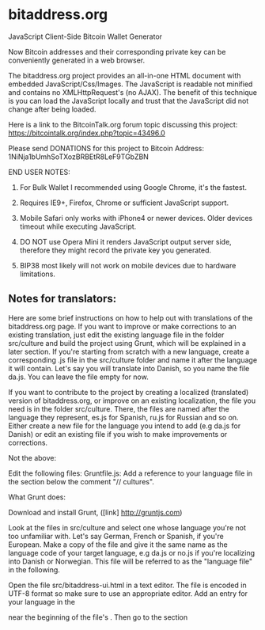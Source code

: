 # bitaddress.org
JavaScript Client-Side Bitcoin Wallet Generator

Now Bitcoin addresses and their corresponding private key can be conveniently
generated in a web browser.

The bitaddress.org project provides an all-in-one HTML document with embedded
JavaScript/Css/Images. The JavaScript is readable not minified and contains no
XMLHttpRequest's (no AJAX). The benefit of this technique is you can load the
JavaScript locally and trust that the JavaScript did not change after being
loaded.

Here is a link to the BitcoinTalk.org forum topic discussing this project:
https://bitcointalk.org/index.php?topic=43496.0


Please send DONATIONS for this project to Bitcoin Address:
1NiNja1bUmhSoTXozBRBEtR8LeF9TGbZBN


END USER NOTES:

 1) For Bulk Wallet I recommended using Google Chrome, it's the fastest.

 2) Requires IE9+, Firefox, Chrome or sufficient JavaScript support.

 3) Mobile Safari only works with iPhone4 or newer devices.
    Older devices timeout while executing JavaScript.

 4) DO NOT use Opera Mini it renders JavaScript output server side, therefore
    they might record the private key you generated.

 5) BIP38 most likely will not work on mobile devices due to hardware limitations.

Notes for translators:
---------------------------------------
Here are some brief instructions on how to help out with translations of the bitaddress.org page. If you want to improve or make corrections to an existing translation, just edit the existing language file in the folder src/culture and build the project using Grunt, which will be explained in a later section. If you're starting from scratch with a new language, create a corresponding .js file in the src/culture folder and name it after the language it will contain. Let's say you will translate into Danish, so you name the file da.js. You can leave the file empty for now.


If you want to contribute to the project by creating a localized (translated) version of bitaddress.org, or improve on an existing localization, the file you need is in the folder src/culture. There, the files are named after the language they represent, es.js for Spanish, ru.js for Russian and so on.
Either create a new file for the language you intend to add (e.g da.js for Danish) or edit an existing file if you wish to make improvements or corrections.

Not the above:



Edit the following files:
Gruntfile.js:
Add a reference to your language file in the section below the comment "// cultures".




What Grunt does:

Download and install Grunt, ([link] http://gruntjs.com)

Look at the files in src/culture and select one whose language you're not too unfamiliar with. Let's say German, French or Spanish, if you're European. Make a copy of the file and give it the same name as the language code of your target language, e.g da.js or no.js if you're localizing into Danish or Norwegian. This file will be referred to as the "language file" in the following.

Open the file src/bitaddress-ui.html in a text editor. The file is encoded in UTF-8 format so make sure to use an appropriate editor. Add an entry for your language in the <div id="culturemenu"> near the beginning of the file's <body>. Then go to the section <script type="text/javascript"> with a number of commented-out language file names. Add your to the end, e.g //no.js

Go to Gruntfile.js and add your language file to the data structure "tokens". Make sure you get the syntax right. E.g if you add your entry to the end of the structure, you need to add a comma after the previous entry, to separate it from yours.

Run Grunt in the root directory where you checked out Bitaddress.org project.

(Run grunt on Windows... Use a Linux machine and set up a dropbox folder which you share with your Windows machine. Check out the git repo there and use Windows for editing the files. Install grunt-cli on the Linux box and use Putty from Windows to log on and run Grunt remotely on the Linux box.

If you want to see the English source of the strings your localizing, you can find them in bitaddress-ui.html where the id attribute of an html element will correspond to a string in the language file. E.g the text in <div id="bulka1" class="answer"> corresponds to the string "bulka1" in the array in your language file.
You can find some of the strings in ninja.translator.js
<span id="generatelabelmovemouse">








Notice of Copyrights and Licenses:
---------------------------------------
The bitaddress.org project, software and embedded resources are
copyright bitaddress.org.

The bitaddress.org name and logo are not part of the open source
license.

Portions of the all-in-one HTML document contain JavaScript codes that
are the copyrights of others. The individual copyrights are included
throughout the document along with their licenses. Included JavaScript
libraries are separated with HTML script tags.

Summary of JavaScript functions with a redistributable license:

JavaScript function	|	License
-------------------	|	--------------
Array.prototype.map	|	Public Domain
window.Crypto | BSD License
window.SecureRandom	| BSD License
window.EllipticCurve	|	BSD License
window.BigInteger |	BSD License
window.QRCode | MIT License
window.Bitcoin | MIT License

The bitaddress.org software is available under The MIT License (MIT)
Copyright (c) 2011-2013 bitaddress.org

Permission is hereby granted, free of charge, to any person obtaining
a copy of this software and associated documentation files (the
"Software"), to deal in the Software without restriction, including
without limitation the rights to use, copy, modify, merge, publish,
distribute, sublicense, and/or sell copies of the Software, and to
permit persons to whom the Software is furnished to do so, subject to
the following conditions:

The above copyright notice and this permission notice shall be
included in all copies or substantial portions of the Software.

THE SOFTWARE IS PROVIDED "AS IS", WITHOUT WARRANTY OF ANY KIND,
EXPRESS OR IMPLIED, INCLUDING BUT NOT LIMITED TO THE WARRANTIES OF
MERCHANTABILITY, FITNESS FOR A PARTICULAR PURPOSE AND
NONINFRINGEMENT. IN NO EVENT SHALL THE AUTHORS OR COPYRIGHT HOLDERS BE
LIABLE FOR ANY CLAIM, DAMAGES OR OTHER LIABILITY, WHETHER IN AN ACTION
OF CONTRACT, TORT OR OTHERWISE, ARISING FROM, OUT OF OR IN CONNECTION
WITH THE SOFTWARE OR THE USE OR OTHER DEALINGS IN THE SOFTWARE.
